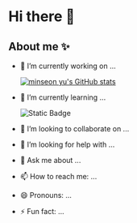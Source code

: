 # Hi there 👋

## About me ✨

- 🔭 I’m currently working on ...

  [![minseon yu's GitHub stats](https://github-readme-stats.vercel.app/api?username=ehtm01)](https://github.com/ehtm01/github-readme-stats)

- 🌱 I’m currently learning ...

  ![Static Badge](https://img.shields.io/badge/Python-%233776AB?style=plastic&logo=Python&logoColor=ffffff)

- 👯 I’m looking to collaborate on ...
- 🤔 I’m looking for help with ...
- 💬 Ask me about ...
- 📫 How to reach me: ...

  
- 😄 Pronouns: ...
- ⚡ Fun fact: ...

